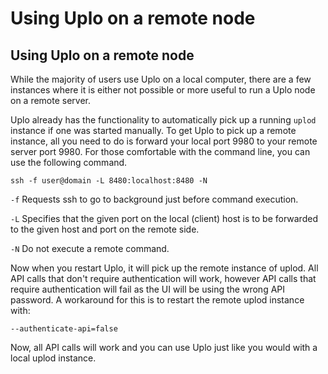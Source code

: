 # Using Uplo on a remote node

## Using Uplo on a remote node

While the majority of users use Uplo on a local computer, there are a few instances where it is either not possible or more useful to run a Uplo node on a remote server.

Uplo already has the functionality to automatically pick up a running `uplod` instance if one was started manually. To get Uplo to pick up a remote instance, all you need to do is forward your local port 9980 to your remote server port 9980. For those comfortable with the command line, you can use the following command.

```text
ssh -f user@domain -L 8480:localhost:8480 -N
```

`-f` Requests ssh to go to background just before command execution.

`-L` Specifies that the given port on the local \(client\) host is to be forwarded to the given host and port on the remote side.

`-N` Do not execute a remote command.

Now when you restart Uplo, it will pick up the remote instance of uplod. All API calls that don't require authentication will work, however API calls that require authentication will fail as the UI will be using the wrong API password. A workaround for this is to restart the remote uplod instance with:

`--authenticate-api=false`

Now, all API calls will work and you can use Uplo just like you would with a local uplod instance.

